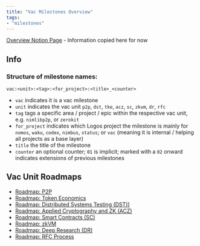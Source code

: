 ```yaml
---
title: "Vac Milestones Overview"
tags:
- "milestones"
---
```


[Overview Notion Page](https://www.notion.so/Vac-Roadmap-907df7eeac464143b00c6f49a20bb632?pvs=4) - Information copied here for now

## Info
### Structure of milestone names:

`vac:<unit>:<tag>:<for_project>:<title>_<counter>`
- `vac` indicates it is a vac milestone
- `unit` indicates the vac unit `p2p`, `dst`, `tke`, `acz`, `sc`, `zkvm`, `dr`, `rfc`
- `tag` tags a specific area / project / epic within the respective vac unit, e.g. `nimlibp2p`, or `zerokit`
- `for_project` indicates which Logos project the milestone is mainly for `nomos`, `waku`, `codex`, `nimbus`, `status`; or `vac` (meaning it is internal / helping all projects as a base layer)
- `title` the title of the milestone
- `counter` an optional counter; `01` is implicit; marked with a `02` onward indicates extensions of previous milestones

## Vac Unit Roadmaps
- [Roadmap: P2P](https://www.notion.so/Roadmap-P2P-a409c34cb95b4b81af03f60cbf32f9c1?pvs=21)
- [Roadmap: Token Economics](https://www.notion.so/Roadmap-Token-Economics-e91f1cb58ebc4b1eb46b074220f535d0?pvs=21)
- [Roadmap: Distributed Systems Testing (DST))](https://www.notion.so/Roadmap-Distributed-Systems-Testing-DST-4ef0d8694d3e40d6a0cfe706855c43e6?pvs=21)
- [Roadmap: Applied Cryptography and ZK (ACZ)](https://www.notion.so/Roadmap-Applied-Cryptography-and-ZK-ACZ-00b3ba101fae4a099a2d7af2144ca66c?pvs=21)
- [Roadmap: Smart Contracts (SC)](https://www.notion.so/Roadmap-Smart-Contracts-SC-e60e0103cad543d5832144d5dd4611a0?pvs=21)
- [Roadmap: zkVM](https://www.notion.so/Roadmap-zkVM-59cb588bd2404e659633e008101310b5?pvs=21)
- [Roadmap: Deep Research (DR)](https://www.notion.so/Roadmap-Deep-Research-DR-561a864c890549c3861bf52ab979d7ab?pvs=21)
- [Roadmap: RFC Process](https://www.notion.so/Roadmap-RFC-Process-f8516d19132b41a0beb29c24510ebc09?pvs=21)